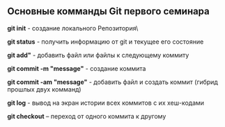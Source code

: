 ## Основные комманды Git первого семинара


**git init** -  создание локального Репозитория\

**git status** - получить информацию от git и текущее его состояние

**git add"** - добавить файл или файлы к следующему коммиту 

**git commit -m "message"** - создание коммита

**git commit -am "message"** - добавить файл и создать коммит (гибрид прошлых двух комманд)

**git log** - вывод на экран истории всех коммитов с их хеш-кодами

**git checkout** – переход от одного коммита к другому
